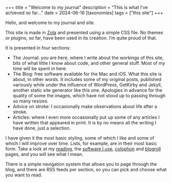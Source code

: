 +++
title = "Welcome to my journal"
description = "This is what I’ve achieved so far…"
date = 2024-06-16
[taxonomies]
tags = ["this site"]
+++

Hello, and welcome to my journal and site.

This site is made in [Zola](https://getzola.com) and presented using a simple CSS file. No themes or plugins, so far, have been used in its creation. I’m quite proud of that.

It is presented in four sections:

- The Journal: you are here, where I write about the workings of this site, bits of what little I know about code, and other general stuff. Most of my time will be spent in here.
- The Blog: free software available for the Mac and iOS. What this site is about, in other words. It includes some of my original posts, published variously while under the influence of WordPress, GetKirby and Jekyll, another static site generator like this one. Apologies in advance for the quality of some the images, which have not stood up to passing through so many resizes.
- Advice on stroke: I occasionally make observations about life after a stroke.
- Articles: where I even more occasionally put up some of any articles I have written that appeared in print. It is by no means all the writing I have done, just a selection.

I have given it the most basic styling, some of which I like and some of which I will improve over time. Lists, for example, are in their most basic form. Take a look at my [reading](/reading), the [software I use](/uses), [colophon](/colophon) and [blogroll](/blogroll) pages, and you will see what I mean.

There is a simple navigation system that allows you to page through the blog, and there are RSS feeds per section, so you can pick and choose what you want to read.